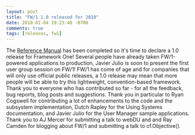 ```yaml
---
layout: post
title: "FW/1 1.0 released for 2010"
date: 2010-01-04 19:23:40 -0700
comments: true
tags: [releases, fw1]
---
```

The [Reference Manual](https://github.com/framework-one/fw1/wiki/Reference-Manual) has been completed so it's time to declare a 1.0 release for Framework One! Several people have already taken FW/1-powered applications to production, Javier Julio is soon to present the first user group session on FW/1! FW/1 has come of age and for companies that will only use official public releases, a 1.0 release may mean that more people will be able to try this lightweight, convention-based framework. Thank you to everyone who has contributed so far - for all the feedback, bug reports, blog posts and suggestions. Thank you in particular to Ryan Cogswell for contributing a lot of enhancements to the code and the subsystem implementation, Dutch Rapley for the Using Systems documentation, and Javier Julio for the User Manager sample applications. Thank you to AJ Mercer for submitting a talk to webDU and and Ray Camden for blogging about FW/1 and submitting a talk to cf.Objective().
